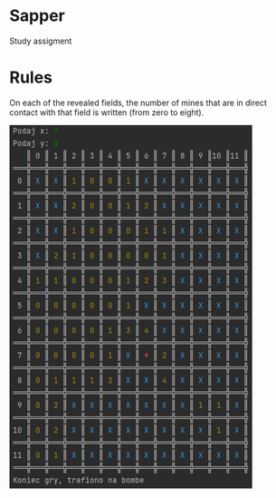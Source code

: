 # Sapper
Study assigment
# Rules
On each of the revealed fields, the number of mines that are in direct contact with that field is written (from zero to eight).


![alt text](https://github.com/hadala-p/Sapper/blob/main/sapper.png?raw=true)
